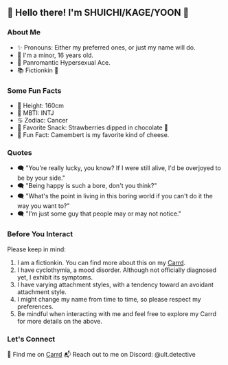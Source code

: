 ## 👋 Hello there! I'm SHUICHI/KAGE/YOON 🌟

### About Me
- ✨ Pronouns: Either my preferred ones, or just my name will do.
- 🎈 I'm a minor, 16 years old.
- 🌈 Panromantic Hypersexual Ace.
- 📚 Fictionkin 📖

### Some Fun Facts
- 📏  Height: 160cm
- 🧠 MBTI: INTJ
- ♋ Zodiac: Cancer
- 🍓 Favorite Snack: Strawberries dipped in chocolate 🍫
- 🧀 Fun Fact: Camembert is my favorite kind of cheese.

### Quotes
- 🗨 "You're really lucky, you know? If I were still alive, I'd be overjoyed to be by your side."
- 🗨 "Being happy is such a bore, don't you think?"
- 🗨 "What's the point in living in this boring world if you can't do it the way you want to?"
- 🗨 "I'm just some guy that people may or may not notice."

### Before You Interact
Please keep in mind:
1. I am a fictionkin. You can find more about this on my [Carrd](https://mitsuba-memoirs.carrd.co/).
2. I have cyclothymia, a mood disorder. Although not officially diagnosed yet, I exhibit its symptoms.
3. I have varying attachment styles, with a tendency toward an avoidant attachment style.
4. I might change my name from time to time, so please respect my preferences.
5. Be mindful when interacting with me and feel free to explore my Carrd for more details on the above.

### Let's Connect
🔗 Find me on [Carrd](https://mitsuba-memoirs.carrd.co/)
📬 Reach out to me on Discord: @ult.detective
